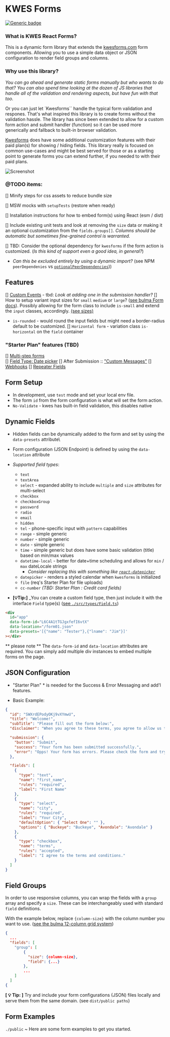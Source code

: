 # KWES Forms

[![Generic badge](https://img.shields.io/badge/development-v0.2.0-<COLOR>.svg)](https://shields.io/)

### What is KWES React Forms?
This is a dynamic form library that extends the [kwesforms.com](https://kwesforms.com/docs/v2/form-components) form components. Allowing you to use a simple data object or JSON configuration to render field groups and columns.

### Why use this library?
_You can go ahead and generate static forms manually but who wants to do that?_
_You can also spend time looking at the dozen of JS libraries that handle all of the validation and rendering aspects, but have fun with that too._

Or you can just let `Kwesforms`` handle the typical form validation and respones. That's what inspired this library is to create forms without the validation hassle. The library has since been extended to allow for a custom form action and submit handler (function) so it can be used more generically and fallback to built-in browser validation.

[Kwesforms](https://kwesforms.com/pricing) does have some additional customization features with their paid plan(s) for showing / hiding fields. This library really is focused on common use-cases and might be best served for those or as a starting point to generate forms you can extend further, if you needed to with their paid plans.

![Screenshot](./screenshot.png?raw=true 'Form Demo')

### @TODO items:
[] Minify steps for css assets to reduce bundle size

[] MSW mocks with `setupTests` (restore when ready)

[] Installation instructions for how to embed form(s) using React (esm / dist)

[] Include existing unit tests and look at removing the `size` data or making it an optional customization from the `fields.groups[]`. _Columns should be automatic but sometimes fine-grained control is warranted._

[] TBD: Consider the optional dependency for `kwesforms` if the form action is customized. (_Is this kind of support even a good idea, in general?_)

  - _Can this be excluded entirely by using a dynamic import?_ (see NPM `peerDependenies` vs [`optionalPeerDependencies`](https://docs.npmjs.com/cli/v9/configuring-npm/package-json#optionaldependencies)))

## Features
[] [Custom Events](https://kwesforms.com/docs/v2/custom-events) - tbd: _Look at adding one in the submission handler?_
[] How to setup variant input sizes for `small` `medium` or `large`? ([see bulma Form docs](https://bulma.io/documentation/form/general/)). Possibly allowing for the form class to include `is-small` and extend the `input` classes, accordingly. [(see sizes)](https://bulma.io/documentation/utilities/control-mixins/#sizes)
  - `is-rounded` - would round the input fields but might need a border-radius default to be customized.
[] `Horizontal form` - variation class `is-horizontal` on the `field` container


### "Starter Plan" features (TBD)

[] [Multi-step forms](https://kwesforms.com/docs/v2/multistep-forms)\
[] [Field Type: Date picker](https://kwesforms.com/docs/v2/datepicker)
[] After Submission :: ["Custom Messages"](https://kwesforms.com/docs/v2/form-messages)
[] [Webhooks](https://kwesforms.com/docs/v2/webhooks)
[] [Repeater Fields](https://kwesforms.com/docs/v2/repeater-fields)

## Form Setup

- In development, use `test` mode and set your local env file.
- The form `id` from the form configuration is what will set the form action.
- `No-Validate` - kwes has built-in field validation, this disables native

## Dynamic Fields

- Hidden fields can be dynamically added to the form and set by using the `data-presets` attribute\
- Form configuration (JSON Endpoint) is defined by using the `data-location` attribute
- _Supported field types_:

  - `text`
  - `textArea`
  - `select` - expanded ability to include `multiple` and `size` attributes for multi-select
  - `checkbox`
  - `checkboxGroup`
  - `password`
  - `radio`
  - `email`
  - `hidden`
  - `tel` - phone-specific input with `pattern` capabilities
  - `range` - simple generic
  - `number` - simple generic
  - `date` - simple generic
  - `time` - simple generic but does have some basic validation (title) based on min/max values
  - `datetime-local` - better for date+time scheduling and allows for `min` / `max` dateLocale strings
    - _Consider replacing this with something like [`react-datepicker`](https://reactdatepicker.com/#example-custom-time-class-name)_
  - `datepicker` - renders a styled calendar when `kwesforms` is initialized
  - `file` (req's Starter Plan for file uploads)
  - `cc-number` _(TBD: Starter Plan : Credit card fields)_

- **[💡Tip:]** _You can create a custom field type, then just include it with the interface `Field` type(s) ([see `./src/types/Field.ts`](./src/types/Field.ts))

```HTML
<div
  id="app"
  data-form-id="L6C4A1tTGJgxfefI6vtX"
  data-location="/form01.json"
  data-presets='[{"name": "Tester"},{"lname": "Jim"}]'
></div>
```
** please note ** The `data-form-id` and `data-location` attributes are required. You can simply add multiple div instances to embed multiple forms on the page.

## JSON Configuration
* "Starter Plan" * is needed for the Success & Error Messaging and add'l features.

- Basic Example:

```JSON
{
  "id": "SWXrdEPodyOKj9vXYmwU",
  "title": "Welcome!",
  "subTitle": "Please fill out the form below:",
  "disclaimer": "When you agree to these terms, you agree to allow us to contact you via email.",

  "submission": {
    "button": "Submit",
    "success": "Your form has been submitted successfully.",
    "error": "Opps! Your form has errors. Please check the form and try again."
  },

  "fields": [
    {
      "type": "text",
      "name": "first_name",
      "rules": "required",
      "label": "First Name"
    },
    {
      "type": "select",
      "name": "city",
      "rules": "required",
      "label": "Your City",
      "defaultOption": { "Select One": "" },
      "options": { "Buckeye": "Buckeye", "Avondale": "Avondale" }
    },
    {
      "type": "checkbox",
      "name": "terms",
      "rules": "accepted",
      "label": "I agree to the terms and conditions."
    }
  ]
}
```

## Field Groups

In order to use responsive columns, you can wrap the fields with a `group` array and specify a `size`. These can be interchangeably used with standard `field` definitions.

With the example below, replace `{column-size}` with the column number you want to use. ([see the bulma 12-column grid system](https://bulma.io/documentation/columns/sizes/#12-columns-system))

```JSON
{
  ...
  "fields": [
    "group": [
        {
          "size": {column-size},
          "field": {...}
        },
        ...
    ]
  ]
{
```

**[ 💡 Tip: ]** Try and include your form configurations (JSON) files locally and serve them from the same domain. (see `dist/public paths`)


## Form Examples

`./public` ~ Here are some form examples to get you started.
